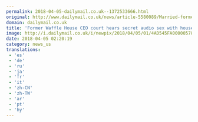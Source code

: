 ```yaml
---
permalink: 2018-04-05-dailymail.co.uk--1372533666.html
original: http://www.dailymail.co.uk/news/article-5580089/Married-former-Waffle-House-CEO-tearful-court-lurid-secret-audio-sexual-encounter-housekeeper.html?ITO=1490&ns_mchannel=rss&ns_campaign=1490
domain: dailymail.co.uk
title: 'Former Waffle House CEO court hears secret audio sex with housekeeper'
image: http://i.dailymail.co.uk/i/newpix/2018/04/05/01/4AD545FA00000578-0-image-a-2_1522889179533.jpg
date: 2018-04-05 02:20:19
category: news_us
translations: 
 - 'es'
 - 'de'
 - 'ru'
 - 'ja'
 - 'fr'
 - 'it'
 - 'zh-CN'
 - 'zh-TW'
 - 'ar'
 - 'pt'
 - 'hy'
---
```


